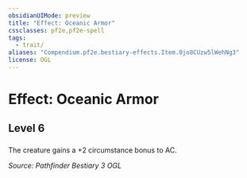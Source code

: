 ```yaml
---
obsidianUIMode: preview
title: "Effect: Oceanic Armor"
cssclasses: pf2e,pf2e-spell
tags:
  - trait/
aliases: "Compendium.pf2e.bestiary-effects.Item.0jo8CUzw5lWehNg3"
license: OGL
---
```

# Effect: Oceanic Armor
## Level 6
### 






The creature gains a +2 circumstance bonus to AC.

*Source: Pathfinder Bestiary 3*
*OGL*